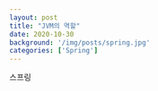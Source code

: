 ```yaml
---
layout: post
title: "JVM의 역할"
date: 2020-10-30
background: '/img/posts/spring.jpg'
categories: ['Spring']
---
```



스프링